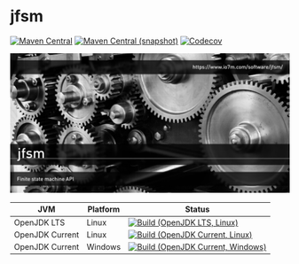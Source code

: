 jfsm
===

[![Maven Central](https://img.shields.io/maven-central/v/com.io7m.jfsm/com.io7m.jfsm.svg?style=flat-square)](http://search.maven.org/#search%7Cga%7C1%7Cg%3A%22com.io7m.jfsm%22)
[![Maven Central (snapshot)](https://img.shields.io/nexus/s/https/oss.sonatype.org/com.io7m.jfsm/com.io7m.jfsm.svg?style=flat-square)](https://oss.sonatype.org/content/repositories/snapshots/com/io7m/jfsm/)
[![Codecov](https://img.shields.io/codecov/c/github/io7m/jfsm.svg?style=flat-square)](https://codecov.io/gh/io7m/jfsm)

![jfsm](./src/site/resources/jfsm.jpg?raw=true)

| JVM             | Platform | Status |
|-----------------|----------|--------|
| OpenJDK LTS     | Linux    | [![Build (OpenJDK LTS, Linux)](https://img.shields.io/github/workflow/status/io7m/jfsm/main-openjdk_lts-linux)](https://github.com/io7m/jfsm/actions?query=workflow%3Amain-openjdk_lts-linux) |
| OpenJDK Current | Linux    | [![Build (OpenJDK Current, Linux)](https://img.shields.io/github/workflow/status/io7m/jfsm/main-openjdk_current-linux)](https://github.com/io7m/jfsm/actions?query=workflow%3Amain-openjdk_current-linux)
| OpenJDK Current | Windows  | [![Build (OpenJDK Current, Windows)](https://img.shields.io/github/workflow/status/io7m/jfsm/main-openjdk_current-windows)](https://github.com/io7m/jfsm/actions?query=workflow%3Amain-openjdk_current-windows)

